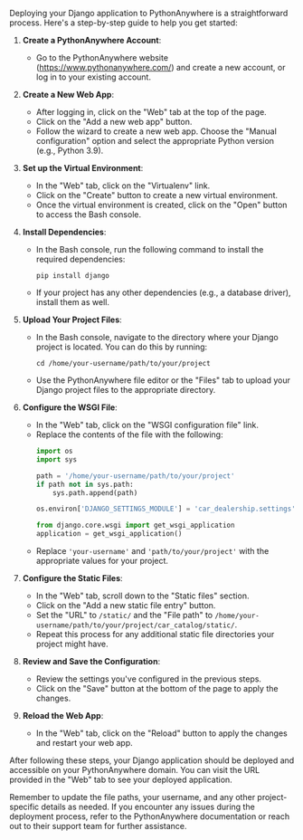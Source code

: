 Deploying your Django application to PythonAnywhere is a straightforward process. Here's a step-by-step guide to help you get started:

1. **Create a PythonAnywhere Account**:
   - Go to the PythonAnywhere website (https://www.pythonanywhere.com/) and create a new account, or log in to your existing account.

2. **Create a New Web App**:
   - After logging in, click on the "Web" tab at the top of the page.
   - Click on the "Add a new web app" button.
   - Follow the wizard to create a new web app. Choose the "Manual configuration" option and select the appropriate Python version (e.g., Python 3.9).

3. **Set up the Virtual Environment**:
   - In the "Web" tab, click on the "Virtualenv" link.
   - Click on the "Create" button to create a new virtual environment.
   - Once the virtual environment is created, click on the "Open" button to access the Bash console.

4. **Install Dependencies**:
   - In the Bash console, run the following command to install the required dependencies:
     ```
     pip install django
     ```
   - If your project has any other dependencies (e.g., a database driver), install them as well.

5. **Upload Your Project Files**:
   - In the Bash console, navigate to the directory where your Django project is located. You can do this by running:
     ```
     cd /home/your-username/path/to/your/project
     ```
   - Use the PythonAnywhere file editor or the "Files" tab to upload your Django project files to the appropriate directory.

6. **Configure the WSGI File**:
   - In the "Web" tab, click on the "WSGI configuration file" link.
   - Replace the contents of the file with the following:
     ```python
     import os
     import sys

     path = '/home/your-username/path/to/your/project'
     if path not in sys.path:
         sys.path.append(path)

     os.environ['DJANGO_SETTINGS_MODULE'] = 'car_dealership.settings'

     from django.core.wsgi import get_wsgi_application
     application = get_wsgi_application()
     ```
   - Replace `'your-username'` and `'path/to/your/project'` with the appropriate values for your project.

7. **Configure the Static Files**:
   - In the "Web" tab, scroll down to the "Static files" section.
   - Click on the "Add a new static file entry" button.
   - Set the "URL" to `/static/` and the "File path" to `/home/your-username/path/to/your/project/car_catalog/static/`.
   - Repeat this process for any additional static file directories your project might have.

8. **Review and Save the Configuration**:
   - Review the settings you've configured in the previous steps.
   - Click on the "Save" button at the bottom of the page to apply the changes.

9. **Reload the Web App**:
   - In the "Web" tab, click on the "Reload" button to apply the changes and restart your web app.

After following these steps, your Django application should be deployed and accessible on your PythonAnywhere domain. You can visit the URL provided in the "Web" tab to see your deployed application.

Remember to update the file paths, your username, and any other project-specific details as needed. If you encounter any issues during the deployment process, refer to the PythonAnywhere documentation or reach out to their support team for further assistance.